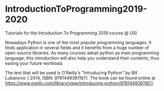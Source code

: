 # IntroductionToProgramming2019-2020
Tutorials for the Introduction To Programming 2019 course @ USI

Nowadays Python is one of the most popular programming languages. It finds application in several fields and it benefits from a huge number of open-source libraries. As many courses adopt python as main programming language, this introduction will also help you understand their contents, thus easing your future workload.

The text that will be used is O'Reilly's "Introducing Python" by Bill Lubanovic ( 2014, ISBN: 9781449361167). The book can be found online at https://www.oreilly.com/library/view/introducing-python/9781449361167/.

